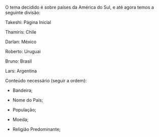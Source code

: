 O tema decidido é sobre países da América do Sul, e até agora temos a seguinte divisão:

Takeshi: Página Inicial

Thamiris: Chile

Darlan: México

Roberto: Uruguai

Bruno: Brasil

Lars: Argentina

Conteúdo necessário (seguir a ordem):

* Bandeira;

* Nome do País;

* População;

* Moeda;

* Religião Predominante;
